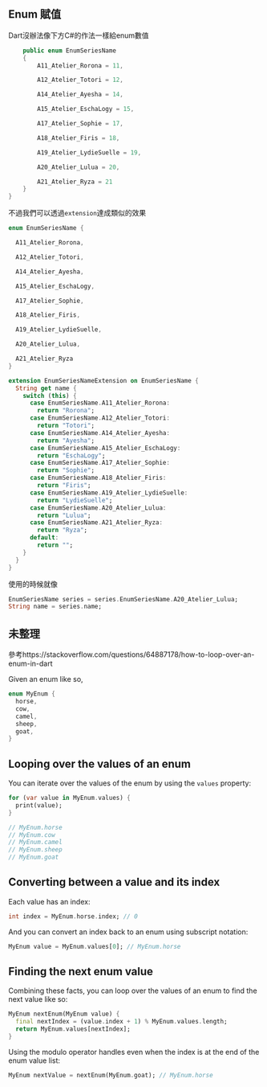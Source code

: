 



## Enum 賦值



Dart沒辦法像下方C#的作法一樣給enum數值

```C#
    public enum EnumSeriesName
    {
        A11_Atelier_Rorona = 11,

        A12_Atelier_Totori = 12,

        A14_Atelier_Ayesha = 14,

        A15_Atelier_EschaLogy = 15,

        A17_Atelier_Sophie = 17,

        A18_Atelier_Firis = 18,

        A19_Atelier_LydieSuelle = 19,

        A20_Atelier_Lulua = 20,

        A21_Atelier_Ryza = 21
    }
}
```

不過我們可以透過`extension`達成類似的效果

```dart
enum EnumSeriesName {

  A11_Atelier_Rorona,

  A12_Atelier_Totori,

  A14_Atelier_Ayesha,

  A15_Atelier_EschaLogy,

  A17_Atelier_Sophie,

  A18_Atelier_Firis,

  A19_Atelier_LydieSuelle,

  A20_Atelier_Lulua,

  A21_Atelier_Ryza
}

extension EnumSeriesNameExtension on EnumSeriesName {
  String get name {
    switch (this) {
      case EnumSeriesName.A11_Atelier_Rorona:
        return "Rorona";
      case EnumSeriesName.A12_Atelier_Totori:
        return "Totori";
      case EnumSeriesName.A14_Atelier_Ayesha:
        return "Ayesha";
      case EnumSeriesName.A15_Atelier_EschaLogy:
        return "EschaLogy";
      case EnumSeriesName.A17_Atelier_Sophie:
        return "Sophie";
      case EnumSeriesName.A18_Atelier_Firis:
        return "Firis";
      case EnumSeriesName.A19_Atelier_LydieSuelle:
        return "LydieSuelle";
      case EnumSeriesName.A20_Atelier_Lulua:
        return "Lulua";
      case EnumSeriesName.A21_Atelier_Ryza:
        return "Ryza";
      default:
        return "";
    }
  }
}
```

使用的時候就像

```dart
EnumSeriesName series = series.EnumSeriesName.A20_Atelier_Lulua;
String name = series.name;
```



## 未整理

參考https://stackoverflow.com/questions/64887178/how-to-loop-over-an-enum-in-dart

Given an enum like so,

```dart
enum MyEnum {
  horse,
  cow,
  camel,
  sheep,
  goat,
}
```

## Looping over the values of an enum

You can iterate over the values of the enum by using the `values` property:

```dart
for (var value in MyEnum.values) {
  print(value);
}

// MyEnum.horse
// MyEnum.cow
// MyEnum.camel
// MyEnum.sheep
// MyEnum.goat
```

## Converting between a value and its index

Each value has an index:

```dart
int index = MyEnum.horse.index; // 0
```

And you can convert an index back to an enum using subscript notation:

```dart
MyEnum value = MyEnum.values[0]; // MyEnum.horse
```

## Finding the next enum value

Combining these facts, you can loop over the values of an enum to find the next value like so:

```dart
MyEnum nextEnum(MyEnum value) {
  final nextIndex = (value.index + 1) % MyEnum.values.length;
  return MyEnum.values[nextIndex];
}
```

Using the modulo operator handles even when the index is at the end of the enum value list:

```dart
MyEnum nextValue = nextEnum(MyEnum.goat); // MyEnum.horse
```
